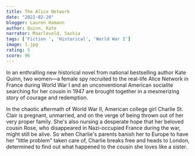 ```yaml
---
title: The Alice Network
date: "2022-02-20"
blogger: Lauren Hamann
author: Quinn, Kate
narrator: Maarleveld, Saskia
tags: ['Fiction ', 'Historical', 'World War 2']
image: 1.jpg
rating: 5
score: 96
---
```



In an enthralling new historical novel from national bestselling author Kate Quinn, two women—a female spy recruited to the real-life Alice Network in France during World War I and an unconventional American socialite searching for her cousin in 1947 are brought together in a mesmerizing story of courage and redemption.

 In the chaotic aftermath of World War II, American college girl Charlie St. Clair is pregnant, unmarried, and on the verge of being thrown out of her very proper family. She's also nursing a desperate hope that her beloved cousin Rose, who disappeared in Nazi-occupied France during the war, might still be alive. So when Charlie's parents banish her to Europe to have her "little problem" taken care of, Charlie breaks free and heads to London, determined to find out what happened to the cousin she loves like a sister.

